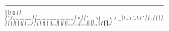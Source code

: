 _  ___           _                            
| |/ (_)         | |                           
| ' / _ _ __ ___ | |__   __ _  ___ _ __   __ _ 
|  < | | '_ ` _ \| '_ \ / _` |/ _ \ '_ \ / _` |
| . \| | | | | | | |_) | (_| |  __/ | | | (_| |
|_|\_\_|_| |_| |_|_.__/ \__,_|\___|_| |_|\__, |
                                          __/ |
                                         |___/ 
